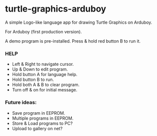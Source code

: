 # turtle-graphics-arduboy
A simple Logo-like language app for drawing Turtle Graphics on Arduboy.

For Arduboy (first production version).

A demo program is pre-installed.
Press & hold red button B to run it.

### HELP
* Left & Right to navigate cursor.
* Up & Down to edit program.
* Hold button A for language help.
* Hold button B to run.
* Hold both A & B to clear program.
* Turn off & on for initial message.

### Future ideas:
* Save program in EEPROM.
* Multiple programs in EEPROM.
* Store & Load programs to PC?
* Upload to gallery on net?
